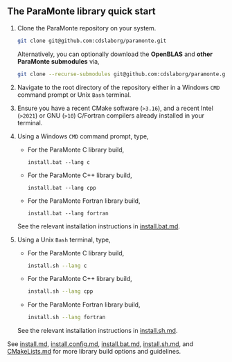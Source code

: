 ## The ParaMonte library quick start

1.  Clone the ParaMonte repository on your system.
    ```bash
    git clone git@github.com:cdslaborg/paramonte.git
    ```
    Alternatively, you can optionally download the **OpenBLAS** and **other ParaMonte submodules** via,
    ```bash
    git clone --recurse-submodules git@github.com:cdslaborg/paramonte.git
    ```

2.  Navigate to the root directory of the repository either in a Windows `CMD` command prompt or Unix `Bash` terminal.
3.  Ensure you have a recent CMake software (`>3.16`), and a recent Intel (`>2021`) or GNU (`>10`) C/Fortran compilers already installed in your terminal.
4.  Using a Windows `CMD` command prompt, type,
    +   For the ParaMonte C library build,
        ```batch
        install.bat --lang c
        ```
    +   For the ParaMonte C++ library build,
        ```batch
        install.bat --lang cpp
        ```
    +   For the ParaMonte Fortran library build,
        ```batch
        install.bat --lang fortran
        ```

    See the relevant installation instructions in [install.bat.md](./install.bat.md).    

5.  Using a Unix `Bash` terminal, type,
    +   For the ParaMonte C library build,
        ```bash
        install.sh --lang c
        ```
    +   For the ParaMonte C++ library build,
        ```bash
        install.sh --lang cpp
        ```
    +   For the ParaMonte Fortran library build,
        ```bash
        install.sh --lang fortran
        ```
    See the relevant installation instructions in [install.sh.md](./install.sh.md).    

See [install.md](./install.md), [install.config.md](./install.config.md), [install.bat.md](./install.bat.md), [install.sh.md](./install.sh.md), and [CMakeLists.md](./CMakeLists.md) 
for more library build options and guidelines.